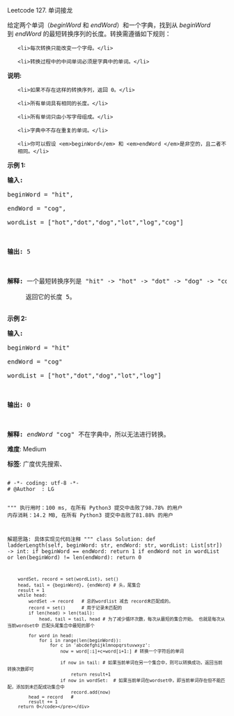 Leetcode 127. 单词接龙
<p>给定两个单词（<em>beginWord&nbsp;</em>和 <em>endWord</em>）和一个字典，找到从&nbsp;<em>beginWord</em> 到&nbsp;<em>endWord</em> 的最短转换序列的长度。转换需遵循如下规则：</p>


<ol>

	<li>每次转换只能改变一个字母。</li>

	<li>转换过程中的中间单词必须是字典中的单词。</li>

</ol>



<p><strong>说明:</strong></p>



<ul>

	<li>如果不存在这样的转换序列，返回 0。</li>

	<li>所有单词具有相同的长度。</li>

	<li>所有单词只由小写字母组成。</li>

	<li>字典中不存在重复的单词。</li>

	<li>你可以假设 <em>beginWord</em> 和 <em>endWord </em>是非空的，且二者不相同。</li>

</ul>



<p><strong>示例&nbsp;1:</strong></p>



<pre><strong>输入:</strong>

beginWord = &quot;hit&quot;,

endWord = &quot;cog&quot;,

wordList = [&quot;hot&quot;,&quot;dot&quot;,&quot;dog&quot;,&quot;lot&quot;,&quot;log&quot;,&quot;cog&quot;]



<strong>输出: </strong>5



<strong>解释: </strong>一个最短转换序列是 &quot;hit&quot; -&gt; &quot;hot&quot; -&gt; &quot;dot&quot; -&gt; &quot;dog&quot; -&gt; &quot;cog&quot;,

     返回它的长度 5。

</pre>



<p><strong>示例 2:</strong></p>



<pre><strong>输入:</strong>

beginWord = &quot;hit&quot;

endWord = &quot;cog&quot;

wordList = [&quot;hot&quot;,&quot;dot&quot;,&quot;dog&quot;,&quot;lot&quot;,&quot;log&quot;]



<strong>输出:</strong>&nbsp;0



<strong>解释:</strong>&nbsp;<em>endWord</em> &quot;cog&quot; 不在字典中，所以无法进行转换。</pre>





 **难度**: Medium



 **标签**: 广度优先搜索、 





<div class="hcb_wrap">
<pre class="prism undefined-numbers lang-python" data-lang="Python"><code>
# -*- coding: utf-8 -*-
# @Author  : LG

"""
执行用时：100 ms, 在所有 Python3 提交中击败了98.78% 的用户
内存消耗：14.2 MB, 在所有 Python3 提交中击败了81.88% 的用户

解题思路:
    具体实现见代码注释
"""
class Solution:
    def ladderLength(self, beginWord: str, endWord: str, wordList: List[str]) -> int:
        if beginWord == endWord:
            return 1
        if endWord not in wordList or len(beginWord) != len(endWord):
            return 0

        wordSet, record = set(wordList), set()
        head, tail = {beginWord}, {endWord} # 头，尾集合
        result = 1
        while head:
            wordSet -= record   # 总的wordlist 减去 record未匹配成的。
            record = set()      # 用于记录未匹配的
            if len(head) > len(tail):
                head, tail = tail, head # 为了减少循环次数，每次从最短的集合开始。 也就是每次从当前wordset中 匹配头尾集合中最短的那个

            for word in head:
                for i in range(len(beginWord)):
                    for c in 'abcdefghijklmnopqrstuvwxyz':
                        now = word[:i]+c+word[i+1:] # 转换一个字符后的单词

                        if now in tail: # 如果当前单词在另一个集合中，则可以转换成功，返回当前转换次数即可
                            return result+1
                        if now in wordSet:  # 如果当前单词在wordset中，即当前单词存在但不能匹配，添加到未匹配成功集合中
                            record.add(now)
            head = record   #
            result += 1
        return 0</code></pre></div>
